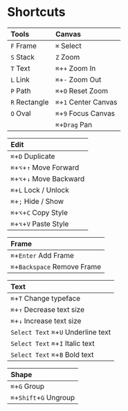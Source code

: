 # Shortcuts

| Tools | Canvas |
| :--- | :--- |
| `F` Frame | `⌘` Select |
| `S` Stack | `Z` Zoom |
| `T` Text | `⌘`+`+` Zoom In |
| `L` Link | `⌘`+`-` Zoom Out |
| `P` Path | `⌘`+`O` Reset Zoom |
| `R` Rectangle | `⌘`+`1` Center Canvas |
| `O` Oval | `⌘`+`9` Focus Canvas |
|  | `⌘`+`Drag` Pan |

| Edit |
| :--- |
| `⌘`+`D` Duplicate |
| `⌘`+`⌥`+`↑` Move Forward |
| `⌘`+`⌥`+`↓` Move Backward |
| `⌘`+`L` Lock / Unlock |
| `⌘`+`;` Hide / Show |
| `⌘`+`⌥`+`C` Copy Style |
| `⌘`+`⌥`+`V` Paste Style |

| Frame |
| :--- |
| `⌘`+`Enter` Add Frame |
| `⌘`+`Backspace` Remove Frame |

| Text |
| :--- |
| `⌘`+`T` Change typeface |
| `⌘`+`↑` Decrease text size |
| `⌘`+`↓` Increase text size |
| `Select Text` `⌘`+`U` Underline text |
| `Select Text` `⌘`+`I` Italic text |
| `Select Text` `⌘`+`B` Bold text |

| Shape |
| :--- |
| `⌘`+`G` Group |
| `⌘`+`Shift`+`G` Ungroup |
